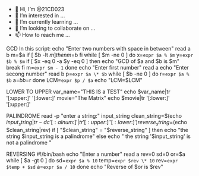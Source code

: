 - 👋 Hi, I’m @21CD023
- 👀 I’m interested in ...
- 🌱 I’m currently learning ...
- 💞️ I’m looking to collaborate on ...
- 📫 How to reach me ...

<!---
21CD023/21CD023 is a ✨ special ✨ repository because its `README.md` (this file) appears on your GitHub profile.
You can click the Preview link to take a look at your changes.
--->
GCD
In this script: echo "Enter two numbers with space in between"
read a b
m=$a
if [ $b -lt $m ]
then
m=$b
fi
while [ $m -ne 0 ]
do
x=` expr $a % $m `
y=` expr $b % $m `
if [ $x -eq 0 -a $y -eq 0 ]
then
echo "GCD of $a and $b is $m"
break
fi
m=` expr $m - 1 `
done
echo "Enter first number"
read a
echo "Enter secong number"
read b
p=` expr $a \* $b `
while [ $b -ne 0 ]
do
r=` expr $a % $b `
a=$b
b=$r
done
LCM=` expr $p / $a `
echo "LCM=$LCM"




LOWER TO UPPER
var_name="THIS IS a TEST"
echo $var_name|tr '[:upper:]' '[:lower:]'
movie="The Matrix"
echo $movie|tr '[:lower:]' '[:upper:]'



PALINDROME
read -p "enter a string:" input_string
clean_string=$(echo $input_string|tr -dc '[:alnum:]'|tr '[:upper:]' '[:lower:]')
reverse_string=$(echo $clean_string|rev)
if [ "$clean_string" = "$reverse_string" ]
then
echo "the string $input_string is a palindrome"
else
echo " the string '$input_string' is not a palindrome "




REVERSING
#!/bin/bash
echo "Enter a number"
read a
rev=0
sd=0
or=$a
while [ $a -gt 0 ]
do
sd=` expr $a % 10 `
temp=` expr $rev \* 10 `
rev=` expr $temp + $sd `
a=` expr $a / 10 `
done
echo "Reverse of $or is $rev"
